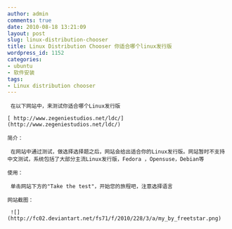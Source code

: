 ```yaml
---
author: admin
comments: true
date: 2010-08-18 13:21:09
layout: post
slug: linux-distribution-chooser
title: Linux Distribution Chooser 你适合哪个linux发行版
wordpress_id: 1152
categories:
- ubuntu
- 软件安装
tags:
- Linux distribution chooser
---
```


	 在以下网站中，来测试你适合哪个Linux发行版

	[ http://www.zegeniestudios.net/ldc/](http://www.zegeniestudios.net/ldc/)

	简介：

	 在网站中通过测试，做选择选择题之后，网站会给出适合你的Linux发行版。网站暂时不支持中文测试，系统包括了大部分主流Linux发行版，Fedora ，Opensuse，Debian等

	使用：

	 单击网站下方的"Take the test"，开始您的旅程吧，注意选择语言

	网站截图：

	 ![](http://fc02.deviantart.net/fs71/f/2010/228/3/a/my_by_freetstar.png)

